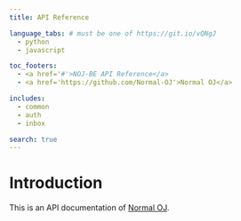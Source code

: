 ```yaml
---
title: API Reference

language_tabs: # must be one of https://git.io/vQNgJ
  - python
  - javascript

toc_footers:
  - <a href='#'>NOJ-BE API Reference</a>
  - <a href='https://github.com/Normal-OJ'>Normal OJ</a>

includes:
  - common
  - auth
  - inbox

search: true
---
```


# Introduction

This is an API documentation of [Normal OJ](https://github.com/Normal-OJ).

